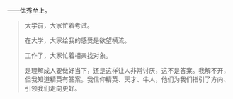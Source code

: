 ——优秀至上。

> 大学前，大家忙着考试。
>
>在大学，大家给我的感受是欲望横流。
>
>工作了，大家忙着相亲找对象。
>
> 是理解成人要做好当下，还是这样让人非常讨厌，这不是答案。我解不开，但我知道精英有答案。我信仰精英、天才、牛人，他们为我们指引了方向、引领我们走向更好。
